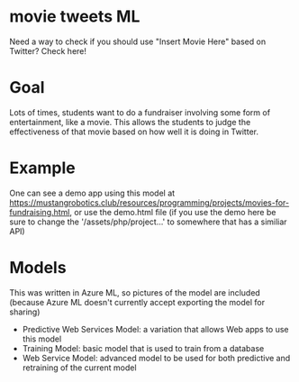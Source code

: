 # movie tweets ML
Need a way to  check if you should use "Insert Movie Here" based on Twitter? Check here!

# Goal
Lots of times, students want to do a fundraiser involving some form of entertainment, like a movie.
This allows the students to judge the effectiveness of that movie based on how well it is doing in Twitter.

# Example
One can see a demo app using this model at https://mustangrobotics.club/resources/programming/projects/movies-for-fundraising.html,
or use the demo.html file (if you use the demo here be sure to change the '/assets/php/project...' to somewhere that has a similiar API)

# Models
This was written in Azure ML, so pictures of the model are included (because Azure ML doesn't currently accept exporting the model for sharing)

- Predictive Web Services Model: a variation that allows Web apps to use this model
- Training Model: basic model that is used to train from a database
- Web Service Model: advanced model to be used for both predictive and retraining of the current model





